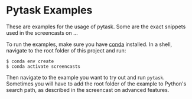 # Pytask Examples

These are examples for the usage of pytask.  Some are the exact snippets used in the screencasts on ... 

To run the examples, make sure you have [conda](https://docs.conda.io/en/latest/) installed. In a shell, navigate to the root folder of this project and run:

```console
$ conda env create
$ conda activate screencasts
```

Then navigate to the example you want to try out and run `pytask`. Sometimes you will have to add the root folder of the example to Python's search path, as described in the screencast on advanced features.
